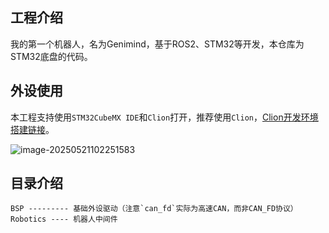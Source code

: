 ## 工程介绍

我的第一个机器人，名为Genimind，基于ROS2、STM32等开发，本仓库为STM32底盘的代码。

## 外设使用

本工程支持使用`STM32CubeMX IDE`和`Clion`打开，推荐使用`Clion`，[Clion开发环境搭建链接](https://tonmoon.top/study/STM32/0.阅读声明/)。

![image-20250521102251583](https://tonmoon.obs.cn-east-3.myhuaweicloud.com/img/tonmoon/image-20250521102251583.png)

## 目录介绍

```
BSP --------- 基础外设驱动（注意`can_fd`实际为高速CAN，而非CAN_FD协议）
Robotics ---- 机器人中间件
```

